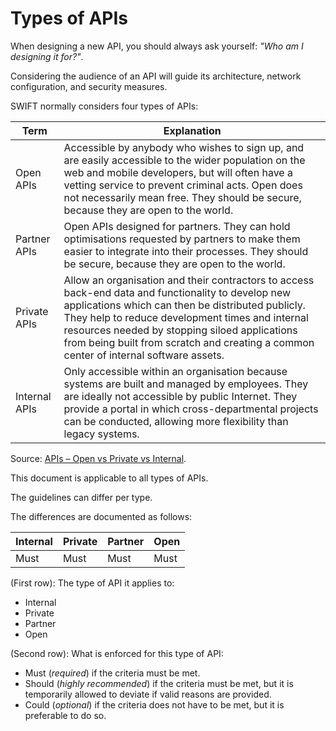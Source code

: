 # Types of APIs

When designing a new API, you should always ask yourself: *"Who am I designing it for?"*.

Considering the audience of an API will guide its architecture, network configuration, and security measures.

SWIFT normally considers four types of APIs:

| Term | Explanation |
| --- | --- |
| Open APIs | Accessible by anybody who wishes to sign up, and are easily accessible to the wider population on the web and mobile developers, but will often have a vetting service to prevent criminal acts. Open does not necessarily mean free. They should be secure, because they are open to the world. |
| Partner APIs | Open APIs designed for partners. They can hold optimisations requested by partners to make them easier to integrate into their processes. They should be secure, because they are open to the world. |
| Private APIs | Allow an organisation and their contractors to access back-end data and functionality to develop new applications which can then be distributed publicly. They help to reduce development times and internal resources needed by stopping siloed applications from being built from scratch and creating a common center of internal software assets. |
| Internal APIs | Only accessible within an organisation because systems are built and managed by employees. They are ideally not accessible by public Internet. They provide a portal in which cross-departmental projects can be conducted, allowing more flexibility than legacy systems. |

Source: [APIs – Open vs Private vs Internal](https://www.linkedin.com/pulse/apis-open-vs-private-internal-thomas-kaufmann).

This document is applicable to all types of APIs.

The guidelines can differ per type.

The differences are documented as follows:

| Internal | Private | Partner | Open |
| --- | --- | --- | --- |
| Must | Must | Must | Must |

(First row): The type of API it applies to:
- Internal
- Private
- Partner
- Open

(Second row): What is enforced for this type of API:
- Must (*required*) if the criteria must be met.
- Should (*highly recommended*) if the criteria must be met, but it is temporarily allowed to deviate if valid reasons are provided.
- Could (*optional*) if the criteria does not have to be met, but it is preferable to do so.
